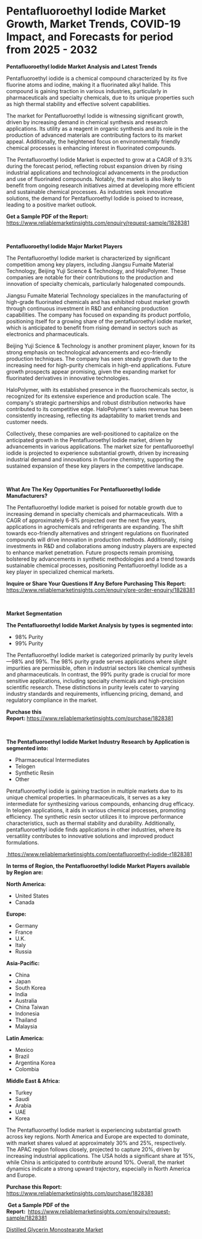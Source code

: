 <p><h1>Pentafluoroethyl Iodide Market Growth, Market Trends, COVID-19 Impact, and Forecasts for period from 2025 - 2032</h1></p><p><strong>Pentafluoroethyl Iodide Market Analysis and Latest Trends</strong></p>
<p><p>Pentafluoroethyl iodide is a chemical compound characterized by its five fluorine atoms and iodine, making it a fluorinated alkyl halide. This compound is gaining traction in various industries, particularly in pharmaceuticals and specialty chemicals, due to its unique properties such as high thermal stability and effective solvent capabilities. </p><p>The market for Pentafluoroethyl Iodide is witnessing significant growth, driven by increasing demand in chemical synthesis and research applications. Its utility as a reagent in organic synthesis and its role in the production of advanced materials are contributing factors to its market appeal. Additionally, the heightened focus on environmentally friendly chemical processes is enhancing interest in fluorinated compounds.</p><p>The Pentafluoroethyl Iodide Market is expected to grow at a CAGR of 9.3% during the forecast period, reflecting robust expansion driven by rising industrial applications and technological advancements in the production and use of fluorinated compounds. Notably, the market is also likely to benefit from ongoing research initiatives aimed at developing more efficient and sustainable chemical processes. As industries seek innovative solutions, the demand for Pentafluoroethyl Iodide is poised to increase, leading to a positive market outlook.</p></p>
<p><strong>Get a Sample PDF of the Report:&nbsp;</strong> <a href="https://www.reliablemarketinsights.com/enquiry/request-sample/1828381?utm_campaign=3274&utm_medium=2&utm_source=Github&utm_content=ia&utm_term=01042025&utm_id=pentafluoroethyl-iodide">https://www.reliablemarketinsights.com/enquiry/request-sample/1828381</a></p>
<p>&nbsp;</p>
<p><strong>Pentafluoroethyl Iodide Major Market Players</strong></p>
<p><p>The Pentafluoroethyl Iodide market is characterized by significant competition among key players, including Jiangsu Fumaite Material Technology, Beijing Yuji Science & Technology, and HaloPolymer. These companies are notable for their contributions to the production and innovation of specialty chemicals, particularly halogenated compounds.</p><p>Jiangsu Fumaite Material Technology specializes in the manufacturing of high-grade fluorinated chemicals and has exhibited robust market growth through continuous investment in R&D and enhancing production capabilities. The company has focused on expanding its product portfolio, positioning itself for a growing share of the pentafluoroethyl iodide market, which is anticipated to benefit from rising demand in sectors such as electronics and pharmaceuticals.</p><p>Beijing Yuji Science & Technology is another prominent player, known for its strong emphasis on technological advancements and eco-friendly production techniques. The company has seen steady growth due to the increasing need for high-purity chemicals in high-end applications. Future growth prospects appear promising, given the expanding market for fluorinated derivatives in innovative technologies.</p><p>HaloPolymer, with its established presence in the fluorochemicals sector, is recognized for its extensive experience and production scale. The company's strategic partnerships and robust distribution networks have contributed to its competitive edge. HaloPolymer's sales revenue has been consistently increasing, reflecting its adaptability to market trends and customer needs.</p><p>Collectively, these companies are well-positioned to capitalize on the anticipated growth in the Pentafluoroethyl Iodide market, driven by advancements in various applications. The market size for pentafluoroethyl iodide is projected to experience substantial growth, driven by increasing industrial demand and innovations in fluorine chemistry, supporting the sustained expansion of these key players in the competitive landscape.</p></p>
<p>&nbsp;</p>
<p><strong>What Are The Key Opportunities For Pentafluoroethyl Iodide Manufacturers?</strong></p>
<p><p>The Pentafluoroethyl Iodide market is poised for notable growth due to increasing demand in specialty chemicals and pharmaceuticals. With a CAGR of approximately 6-8% projected over the next five years, applications in agrochemicals and refrigerants are expanding. The shift towards eco-friendly alternatives and stringent regulations on fluorinated compounds will drive innovation in production methods. Additionally, rising investments in R&D and collaborations among industry players are expected to enhance market penetration. Future prospects remain promising, bolstered by advancements in synthetic methodologies and a trend towards sustainable chemical processes, positioning Pentafluoroethyl Iodide as a key player in specialized chemical markets.</p></p>
<p><strong>Inquire or Share Your Questions If Any Before Purchasing This Report:</strong> <a href="https://www.reliablemarketinsights.com/enquiry/pre-order-enquiry/1828381?utm_campaign=3274&utm_medium=2&utm_source=Github&utm_content=ia&utm_term=01042025&utm_id=pentafluoroethyl-iodide">https://www.reliablemarketinsights.com/enquiry/pre-order-enquiry/1828381</a></p>
<p>&nbsp;</p>
<p><strong>Market Segmentation</strong></p>
<p><strong>The Pentafluoroethyl Iodide Market Analysis by types is segmented into:</strong></p>
<p><ul><li>98% Purity</li><li>99% Purity</li></ul></p>
<p><p>The Pentafluoroethyl Iodide market is categorized primarily by purity levels—98% and 99%. The 98% purity grade serves applications where slight impurities are permissible, often in industrial sectors like chemical synthesis and pharmaceuticals. In contrast, the 99% purity grade is crucial for more sensitive applications, including specialty chemicals and high-precision scientific research. These distinctions in purity levels cater to varying industry standards and requirements, influencing pricing, demand, and regulatory compliance in the market.</p></p>
<p><strong>Purchase this Report:&nbsp;</strong><a href="https://www.reliablemarketinsights.com/purchase/1828381?utm_campaign=3274&utm_medium=2&utm_source=Github&utm_content=ia&utm_term=01042025&utm_id=pentafluoroethyl-iodide">https://www.reliablemarketinsights.com/purchase/1828381</a></p>
<p>&nbsp;</p>
<p><strong>The Pentafluoroethyl Iodide Market Industry Research by Application is segmented into:</strong></p>
<p><ul><li>Pharmaceutical Intermediates</li><li>Telogen</li><li>Synthetic Resin</li><li>Other</li></ul></p>
<p><p>Pentafluoroethyl iodide is gaining traction in multiple markets due to its unique chemical properties. In pharmaceuticals, it serves as a key intermediate for synthesizing various compounds, enhancing drug efficacy. In telogen applications, it aids in various chemical processes, promoting efficiency. The synthetic resin sector utilizes it to improve performance characteristics, such as thermal stability and durability. Additionally, pentafluoroethyl iodide finds applications in other industries, where its versatility contributes to innovative solutions and improved product formulations.</p></p>
<p><a href="https://www.reliablemarketinsights.com/pentafluoroethyl-iodide-r1828381?utm_campaign=3274&utm_medium=2&utm_source=Github&utm_content=ia&utm_term=01042025&utm_id=pentafluoroethyl-iodide">&nbsp;https://www.reliablemarketinsights.com/pentafluoroethyl-iodide-r1828381</a></p>
<p><strong>In terms of Region, the Pentafluoroethyl Iodide Market Players available by Region are:</strong></p>
<p>
    <p> <strong> North America: </strong>
        <ul>
            <li>United States</li>
            <li>Canada</li>
        </ul>
        </p> 
    <p> <strong> Europe: </strong>
        <ul>
            <li>Germany</li>
            <li>France</li>
            <li>U.K.</li>
            <li>Italy</li>
            <li>Russia</li>
        </ul>
        </p> 
    <p> <strong> Asia-Pacific: </strong>
        <ul>
            <li>China</li>
            <li>Japan</li>
            <li>South Korea</li>
            <li>India</li>
            <li>Australia</li>
            <li>China Taiwan</li>
            <li>Indonesia</li>
            <li>Thailand</li>
            <li>Malaysia</li>
        </ul>
        </p> 
    <p> <strong> Latin America: </strong>
        <ul>
            <li>Mexico</li>
            <li>Brazil</li>
            <li>Argentina Korea</li>
            <li>Colombia</li>
        </ul>
        </p> 
    <p> <strong> Middle East & Africa: </strong>
        <ul>
            <li>Turkey</li>
            <li>Saudi</li>
            <li>Arabia</li>
            <li>UAE</li>
            <li>Korea</li>
        </ul>
    </p>
    </p>
<p><p>The Pentafluoroethyl Iodide market is experiencing substantial growth across key regions. North America and Europe are expected to dominate, with market shares valued at approximately 30% and 25%, respectively. The APAC region follows closely, projected to capture 20%, driven by increasing industrial applications. The USA holds a significant share at 15%, while China is anticipated to contribute around 10%. Overall, the market dynamics indicate a strong upward trajectory, especially in North America and Europe.</p></p>
<p><strong>Purchase this Report: </strong><a href="https://www.reliablemarketinsights.com/purchase/1828381?utm_campaign=3274&utm_medium=2&utm_source=Github&utm_content=ia&utm_term=01042025&utm_id=pentafluoroethyl-iodide">https://www.reliablemarketinsights.com/purchase/1828381</a></p>
<p>&nbsp;<strong>Get a Sample PDF of the Report:&nbsp;&nbsp;</strong><a href="https://www.reliablemarketinsights.com/enquiry/request-sample/1828381?utm_campaign=3274&utm_medium=2&utm_source=Github&utm_content=ia&utm_term=01042025&utm_id=pentafluoroethyl-iodide">https://www.reliablemarketinsights.com/enquiry/request-sample/1828381</a></p>
<p><strong></strong></p>
<p><p><a href="https://github.com/marteionun0/Market-Research-Report-List-1/blob/main/distilled-glycerin-monostearate-market.md?utm_campaign=3274&utm_medium=2&utm_source=Github&utm_content=ia&utm_term=01042025&utm_id=pentafluoroethyl-iodide">Distilled Glycerin Monostearate Market</a></p></p>